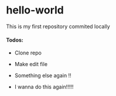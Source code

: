 # hello-world
This is my first repository commited locally

#### Todos:

* Clone repo
* Make edit file

* Something else again !!

* I wanna do this again!!!!!
